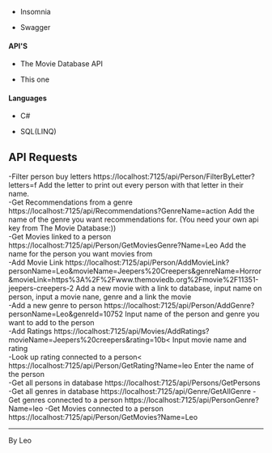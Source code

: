 - Insomnia

- Swagger

#### API'S

- The Movie Database API

- This one

#### Languages

- C#

- SQL(LINQ)

## API Requests

-Filter person buy letters
https://localhost:7125/api/Person/FilterByLetter?letters=f
Add the letter to print out every person with that letter in their name.
<br>
-Get Recommendations from a genre
https://localhost:7125/api/Recommendations?GenreName=action
Add the name of the genre you want recommendations for.
(You need your own api key from The Movie Database:))
<br>
-Get Movies linked to a person
https://localhost:7125/api/Person/GetMoviesGenre?Name=Leo
Add the name for the person you want movies from
<br>
-Add Movie Link
https://localhost:7125/api/Person/AddMovieLink?personName=Leo&movieName=Jeepers%20Creepers&genreName=Horror&movieLink=https%3A%2F%2Fwww.themoviedb.org%2Fmovie%2F11351-jeepers-creepers-2
Add a new movie with a link to database, input name on person, input a movie nane, genre and a link the movie
<br>
-Add a new genre to person
https://localhost:7125/api/Person/AddGenre?personName=Leo&genreId=10752
Input name of the person and genre you want to add to the person
<br>
-Add Ratings
https://localhost:7125/api/Movies/AddRatings?movieName=Jeepers%20creepers&rating=10b<
Input movie name and rating
<br>
-Look up rating connected to a person<
https://localhost:7125/api/Person/GetRating?Name=leo
Enter the name of the person
<br>
-Get all persons in database
https://localhost:7125/api/Persons/GetPersons
-Get all genres in database
https://localhost:7125/api/Genre/GetAllGenre
-Get genres connected to a person
https://localhost:7125/api/PersonGenre?Name=leo
-Get Movies connected to a person
https://localhost:7125/api/Person/GetMovies?Name=Leo
<br>

---

By Leo
